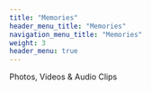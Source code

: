 ```yaml
---
title: "Memories"
header_menu_title: "Memories"
navigation_menu_title: "Memories"
weight: 3
header_menu: true
---
```


Photos, Videos & Audio Clips